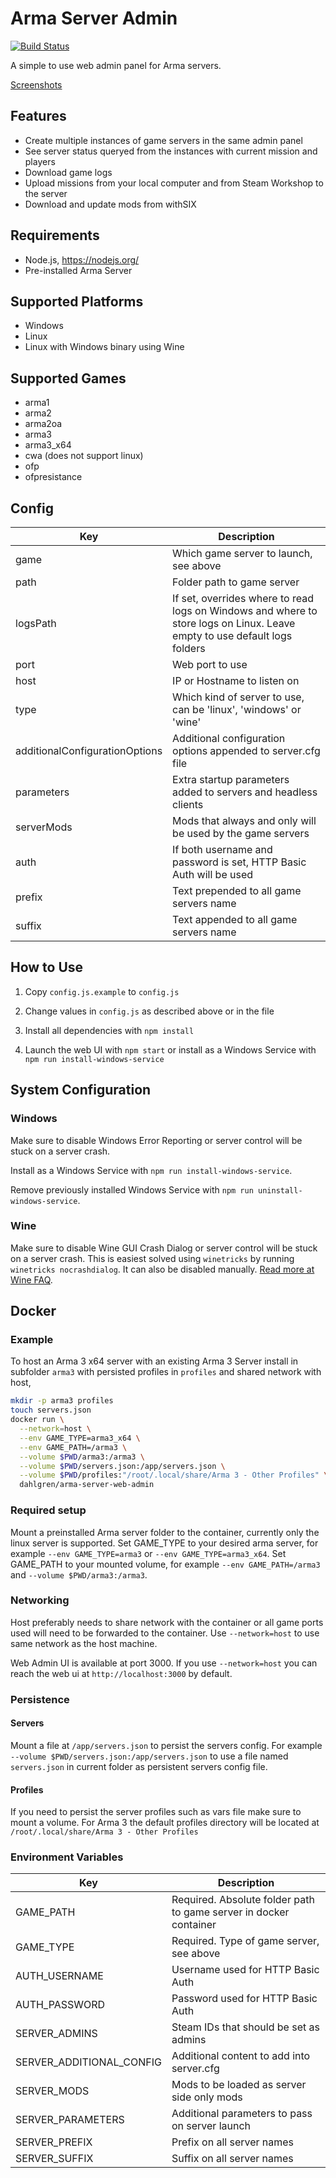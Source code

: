 # Arma Server Admin

[![Build Status](https://travis-ci.org/Dahlgren/arma-server-web-admin.svg?branch=master)](https://travis-ci.org/Dahlgren/arma-server-web-admin)

A simple to use web admin panel for Arma servers.

[Screenshots](http://imgur.com/a/Xod6U)

## Features

- Create multiple instances of game servers in the same admin panel
- See server status queryed from the instances with current mission and players
- Download game logs
- Upload missions from your local computer and from Steam Workshop to the server
- Download and update mods from withSIX

## Requirements

- Node.js, https://nodejs.org/
- Pre-installed Arma Server

## Supported Platforms

- Windows
- Linux
- Linux with Windows binary using Wine

## Supported Games

- arma1
- arma2
- arma2oa
- arma3
- arma3_x64
- cwa (does not support linux)
- ofp
- ofpresistance

## Config

Key | Description
--- | ---
game | Which game server to launch, see above
path | Folder path to game server
logsPath | If set, overrides where to read logs on Windows and where to store logs on Linux. Leave empty to use default logs folders
port | Web port to use
host | IP or Hostname to listen on
type | Which kind of server to use, can be 'linux', 'windows' or 'wine'
additionalConfigurationOptions | Additional configuration options appended to server.cfg file
parameters | Extra startup parameters added to servers and headless clients
serverMods | Mods that always and only will be used by the game servers
auth | If both username and password is set, HTTP Basic Auth will be used
prefix | Text prepended to all game servers name
suffix | Text appended to all game servers name

## How to Use

1. Copy `config.js.example` to `config.js`

2. Change values in `config.js` as described above or in the file

3. Install all dependencies with `npm install`

4. Launch the web UI with `npm start` or install as a Windows Service with `npm run install-windows-service`

## System Configuration

### Windows

Make sure to disable Windows Error Reporting or server control will be stuck on a server crash.

Install as a Windows Service with `npm run install-windows-service`.

Remove previously installed Windows Service with `npm run uninstall-windows-service`.

### Wine

Make sure to disable Wine GUI Crash Dialog or server control will be stuck on a server crash.
This is easiest solved using `winetricks` by running `winetricks nocrashdialog`.
It can also be disabled manually.
[Read more at Wine FAQ](http://wiki.winehq.org/FAQ#head-c857c433cf9fc1dcd90b8369ef75c325483c91d6).

## Docker

### Example

To host an Arma 3 x64 server with an existing Arma 3 Server install in subfolder `arma3` with persisted profiles in `profiles` and shared network with host,

```sh
mkdir -p arma3 profiles
touch servers.json
docker run \
  --network=host \
  --env GAME_TYPE=arma3_x64 \
  --env GAME_PATH=/arma3 \
  --volume $PWD/arma3:/arma3 \
  --volume $PWD/servers.json:/app/servers.json \
  --volume $PWD/profiles:"/root/.local/share/Arma 3 - Other Profiles" \
  dahlgren/arma-server-web-admin
```

### Required setup

Mount a preinstalled Arma server folder to the container, currently only the linux server is supported.
Set GAME_TYPE to your desired arma server, for example `--env GAME_TYPE=arma3` or `--env GAME_TYPE=arma3_x64`.
Set GAME_PATH to your mounted volume, for example `--env GAME_PATH=/arma3` and `--volume $PWD/arma3:/arma3`.

### Networking
Host preferably needs to share network with the container or all game ports used will need to be forwarded to the container.
Use `--network=host` to use same network as the host machine.

Web Admin UI is available at port 3000.
If you use `--network=host` you can reach the web ui at `http://localhost:3000` by default.

### Persistence

#### Servers

Mount a file at `/app/servers.json` to persist the servers config.
For example `--volume $PWD/servers.json:/app/servers.json` to use a file named `servers.json` in current folder as persistent servers config file.

#### Profiles

If you need to persist the server profiles such as vars file make sure to mount a volume.
For Arma 3 the default profiles directory will be located at `/root/.local/share/Arma 3 - Other Profiles`

### Environment Variables

Key | Description
--- | ---
GAME_PATH | Required. Absolute folder path to game server in docker container
GAME_TYPE | Required. Type of game server, see above
AUTH_USERNAME | Username used for HTTP Basic Auth
AUTH_PASSWORD | Password used for HTTP Basic Auth
SERVER_ADMINS | Steam IDs that should be set as admins
SERVER_ADDITIONAL_CONFIG | Additional content to add into server.cfg
SERVER_MODS | Mods to be loaded as server side only mods
SERVER_PARAMETERS | Additional parameters to pass on server launch
SERVER_PREFIX | Prefix on all server names
SERVER_SUFFIX | Suffix on all server names
